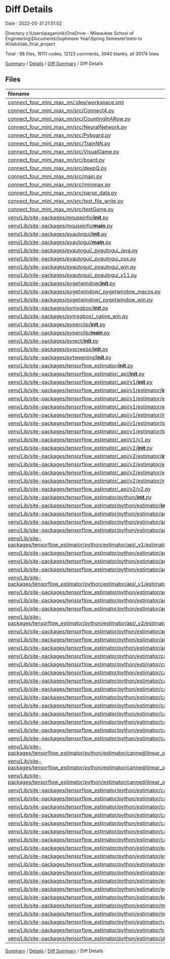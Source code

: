 # Diff Details

Date : 2022-05-31 21:51:02

Directory c:\Users\paganinik\OneDrive - Milwaukee School of Engineering\Documents\Sophmore Year\Spring Semester\Intro to AI\labs\lab_final_project

Total : 98 files,  19111 codes, 12123 comments, 3940 blanks, all 35174 lines

[Summary](results.md) / [Details](details.md) / [Diff Summary](diff.md) / Diff Details

## Files
| filename | language | code | comment | blank | total |
| :--- | :--- | ---: | ---: | ---: | ---: |
| [connect_four_mini_max_nn/.idea/workspace.xml](/connect_four_mini_max_nn/.idea/workspace.xml) | XML | 53 | 0 | 0 | 53 |
| [connect_four_mini_max_nn/src/Connect4.py](/connect_four_mini_max_nn/src/Connect4.py) | Python | -55 | 0 | 0 | -55 |
| [connect_four_mini_max_nn/src/CountingInARow.py](/connect_four_mini_max_nn/src/CountingInARow.py) | Python | 60 | 20 | 10 | 90 |
| [connect_four_mini_max_nn/src/NeuralNetwork.py](/connect_four_mini_max_nn/src/NeuralNetwork.py) | Python | 111 | 149 | 39 | 299 |
| [connect_four_mini_max_nn/src/Pyboard.py](/connect_four_mini_max_nn/src/Pyboard.py) | Python | 186 | 2 | 36 | 224 |
| [connect_four_mini_max_nn/src/TrainNN.py](/connect_four_mini_max_nn/src/TrainNN.py) | Python | 99 | 10 | 26 | 135 |
| [connect_four_mini_max_nn/src/VisualGame.py](/connect_four_mini_max_nn/src/VisualGame.py) | Python | 142 | 19 | 36 | 197 |
| [connect_four_mini_max_nn/src/board.py](/connect_four_mini_max_nn/src/board.py) | Python | -32 | 0 | -11 | -43 |
| [connect_four_mini_max_nn/src/deepQ.py](/connect_four_mini_max_nn/src/deepQ.py) | Python | 72 | 63 | 24 | 159 |
| [connect_four_mini_max_nn/src/main.py](/connect_four_mini_max_nn/src/main.py) | Python | -7 | 16 | 3 | 12 |
| [connect_four_mini_max_nn/src/minimax.py](/connect_four_mini_max_nn/src/minimax.py) | Python | 41 | 2 | 8 | 51 |
| [connect_four_mini_max_nn/src/parse_data.py](/connect_four_mini_max_nn/src/parse_data.py) | Python | 41 | 0 | 14 | 55 |
| [connect_four_mini_max_nn/src/test_file_write.py](/connect_four_mini_max_nn/src/test_file_write.py) | Python | 11 | 0 | 7 | 18 |
| [connect_four_mini_max_nn/src/textGame.py](/connect_four_mini_max_nn/src/textGame.py) | Python | 65 | 0 | 18 | 83 |
| [venv/Lib/site-packages/mouseinfo/__init__.py](/venv/Lib/site-packages/mouseinfo/__init__.py) | Python | 563 | 172 | 167 | 902 |
| [venv/Lib/site-packages/mouseinfo/__main__.py](/venv/Lib/site-packages/mouseinfo/__main__.py) | Python | 3 | 0 | 2 | 5 |
| [venv/Lib/site-packages/pyautogui/__init__.py](/venv/Lib/site-packages/pyautogui/__init__.py) | Python | 1,039 | 839 | 280 | 2,158 |
| [venv/Lib/site-packages/pyautogui/__main__.py](/venv/Lib/site-packages/pyautogui/__main__.py) | Python | 2 | 0 | 0 | 2 |
| [venv/Lib/site-packages/pyautogui/_pyautogui_java.py](/venv/Lib/site-packages/pyautogui/_pyautogui_java.py) | Python | 0 | 0 | 1 | 1 |
| [venv/Lib/site-packages/pyautogui/_pyautogui_osx.py](/venv/Lib/site-packages/pyautogui/_pyautogui_osx.py) | Python | 329 | 45 | 61 | 435 |
| [venv/Lib/site-packages/pyautogui/_pyautogui_win.py](/venv/Lib/site-packages/pyautogui/_pyautogui_win.py) | Python | 295 | 209 | 65 | 569 |
| [venv/Lib/site-packages/pyautogui/_pyautogui_x11.py](/venv/Lib/site-packages/pyautogui/_pyautogui_x11.py) | Python | 210 | 46 | 45 | 301 |
| [venv/Lib/site-packages/pygetwindow/__init__.py](/venv/Lib/site-packages/pygetwindow/__init__.py) | Python | 229 | 40 | 81 | 350 |
| [venv/Lib/site-packages/pygetwindow/_pygetwindow_macos.py](/venv/Lib/site-packages/pygetwindow/_pygetwindow_macos.py) | Python | 90 | 31 | 54 | 175 |
| [venv/Lib/site-packages/pygetwindow/_pygetwindow_win.py](/venv/Lib/site-packages/pygetwindow/_pygetwindow_win.py) | Python | 172 | 106 | 74 | 352 |
| [venv/Lib/site-packages/pymsgbox/__init__.py](/venv/Lib/site-packages/pymsgbox/__init__.py) | Python | 256 | 85 | 102 | 443 |
| [venv/Lib/site-packages/pymsgbox/_native_win.py](/venv/Lib/site-packages/pymsgbox/_native_win.py) | Python | 113 | 22 | 19 | 154 |
| [venv/Lib/site-packages/pyperclip/__init__.py](/venv/Lib/site-packages/pyperclip/__init__.py) | Python | 426 | 170 | 140 | 736 |
| [venv/Lib/site-packages/pyperclip/__main__.py](/venv/Lib/site-packages/pyperclip/__main__.py) | Python | 17 | 0 | 1 | 18 |
| [venv/Lib/site-packages/pyrect/__init__.py](/venv/Lib/site-packages/pyrect/__init__.py) | Python | 870 | 451 | 142 | 1,463 |
| [venv/Lib/site-packages/pyscreeze/__init__.py](/venv/Lib/site-packages/pyscreeze/__init__.py) | Python | 391 | 156 | 94 | 641 |
| [venv/Lib/site-packages/pytweening/__init__.py](/venv/Lib/site-packages/pytweening/__init__.py) | Python | 210 | 312 | 73 | 595 |
| [venv/Lib/site-packages/tensorflow_estimator/__init__.py](/venv/Lib/site-packages/tensorflow_estimator/__init__.py) | Python | 7 | 4 | 4 | 15 |
| [venv/Lib/site-packages/tensorflow_estimator/_api/__init__.py](/venv/Lib/site-packages/tensorflow_estimator/_api/__init__.py) | Python | 0 | 0 | 1 | 1 |
| [venv/Lib/site-packages/tensorflow_estimator/_api/v1/__init__.py](/venv/Lib/site-packages/tensorflow_estimator/_api/v1/__init__.py) | Python | 0 | 0 | 1 | 1 |
| [venv/Lib/site-packages/tensorflow_estimator/_api/v1/estimator/__init__.py](/venv/Lib/site-packages/tensorflow_estimator/_api/v1/estimator/__init__.py) | Python | 66 | 4 | 4 | 74 |
| [venv/Lib/site-packages/tensorflow_estimator/_api/v1/estimator/experimental/__init__.py](/venv/Lib/site-packages/tensorflow_estimator/_api/v1/estimator/experimental/__init__.py) | Python | 19 | 4 | 4 | 27 |
| [venv/Lib/site-packages/tensorflow_estimator/_api/v1/estimator/export/__init__.py](/venv/Lib/site-packages/tensorflow_estimator/_api/v1/estimator/export/__init__.py) | Python | 15 | 7 | 4 | 26 |
| [venv/Lib/site-packages/tensorflow_estimator/_api/v1/estimator/inputs/__init__.py](/venv/Lib/site-packages/tensorflow_estimator/_api/v1/estimator/inputs/__init__.py) | Python | 8 | 4 | 4 | 16 |
| [venv/Lib/site-packages/tensorflow_estimator/_api/v1/estimator/tpu/__init__.py](/venv/Lib/site-packages/tensorflow_estimator/_api/v1/estimator/tpu/__init__.py) | Python | 12 | 4 | 4 | 20 |
| [venv/Lib/site-packages/tensorflow_estimator/_api/v1/estimator/tpu/experimental/__init__.py](/venv/Lib/site-packages/tensorflow_estimator/_api/v1/estimator/tpu/experimental/__init__.py) | Python | 7 | 4 | 4 | 15 |
| [venv/Lib/site-packages/tensorflow_estimator/_api/v1/v1.py](/venv/Lib/site-packages/tensorflow_estimator/_api/v1/v1.py) | Python | 7 | 4 | 4 | 15 |
| [venv/Lib/site-packages/tensorflow_estimator/_api/v2/__init__.py](/venv/Lib/site-packages/tensorflow_estimator/_api/v2/__init__.py) | Python | 0 | 0 | 1 | 1 |
| [venv/Lib/site-packages/tensorflow_estimator/_api/v2/estimator/__init__.py](/venv/Lib/site-packages/tensorflow_estimator/_api/v2/estimator/__init__.py) | Python | 59 | 4 | 2 | 65 |
| [venv/Lib/site-packages/tensorflow_estimator/_api/v2/estimator/experimental/__init__.py](/venv/Lib/site-packages/tensorflow_estimator/_api/v2/estimator/experimental/__init__.py) | Python | 13 | 4 | 2 | 19 |
| [venv/Lib/site-packages/tensorflow_estimator/_api/v2/estimator/export/__init__.py](/venv/Lib/site-packages/tensorflow_estimator/_api/v2/estimator/export/__init__.py) | Python | 10 | 7 | 2 | 19 |
| [venv/Lib/site-packages/tensorflow_estimator/_api/v2/estimator/inputs/__init__.py](/venv/Lib/site-packages/tensorflow_estimator/_api/v2/estimator/inputs/__init__.py) | Python | 0 | 0 | 1 | 1 |
| [venv/Lib/site-packages/tensorflow_estimator/_api/v2/v2.py](/venv/Lib/site-packages/tensorflow_estimator/_api/v2/v2.py) | Python | 2 | 4 | 2 | 8 |
| [venv/Lib/site-packages/tensorflow_estimator/python/__init__.py](/venv/Lib/site-packages/tensorflow_estimator/python/__init__.py) | Python | 0 | 0 | 1 | 1 |
| [venv/Lib/site-packages/tensorflow_estimator/python/estimator/__init__.py](/venv/Lib/site-packages/tensorflow_estimator/python/estimator/__init__.py) | Python | 0 | 0 | 1 | 1 |
| [venv/Lib/site-packages/tensorflow_estimator/python/estimator/api/__init__.py](/venv/Lib/site-packages/tensorflow_estimator/python/estimator/api/__init__.py) | Python | 7 | 4 | 4 | 15 |
| [venv/Lib/site-packages/tensorflow_estimator/python/estimator/api/_v1/__init__.py](/venv/Lib/site-packages/tensorflow_estimator/python/estimator/api/_v1/__init__.py) | Python | 0 | 0 | 1 | 1 |
| [venv/Lib/site-packages/tensorflow_estimator/python/estimator/api/_v1/estimator/__init__.py](/venv/Lib/site-packages/tensorflow_estimator/python/estimator/api/_v1/estimator/__init__.py) | Python | 66 | 4 | 4 | 74 |
| [venv/Lib/site-packages/tensorflow_estimator/python/estimator/api/_v1/estimator/experimental/__init__.py](/venv/Lib/site-packages/tensorflow_estimator/python/estimator/api/_v1/estimator/experimental/__init__.py) | Python | 19 | 4 | 4 | 27 |
| [venv/Lib/site-packages/tensorflow_estimator/python/estimator/api/_v1/estimator/export/__init__.py](/venv/Lib/site-packages/tensorflow_estimator/python/estimator/api/_v1/estimator/export/__init__.py) | Python | 15 | 7 | 4 | 26 |
| [venv/Lib/site-packages/tensorflow_estimator/python/estimator/api/_v1/estimator/inputs/__init__.py](/venv/Lib/site-packages/tensorflow_estimator/python/estimator/api/_v1/estimator/inputs/__init__.py) | Python | 8 | 4 | 4 | 16 |
| [venv/Lib/site-packages/tensorflow_estimator/python/estimator/api/_v1/estimator/tpu/__init__.py](/venv/Lib/site-packages/tensorflow_estimator/python/estimator/api/_v1/estimator/tpu/__init__.py) | Python | 12 | 4 | 4 | 20 |
| [venv/Lib/site-packages/tensorflow_estimator/python/estimator/api/_v1/estimator/tpu/experimental/__init__.py](/venv/Lib/site-packages/tensorflow_estimator/python/estimator/api/_v1/estimator/tpu/experimental/__init__.py) | Python | 7 | 4 | 4 | 15 |
| [venv/Lib/site-packages/tensorflow_estimator/python/estimator/api/_v1/v1.py](/venv/Lib/site-packages/tensorflow_estimator/python/estimator/api/_v1/v1.py) | Python | 7 | 4 | 4 | 15 |
| [venv/Lib/site-packages/tensorflow_estimator/python/estimator/api/_v2/__init__.py](/venv/Lib/site-packages/tensorflow_estimator/python/estimator/api/_v2/__init__.py) | Python | 0 | 0 | 1 | 1 |
| [venv/Lib/site-packages/tensorflow_estimator/python/estimator/api/_v2/estimator/__init__.py](/venv/Lib/site-packages/tensorflow_estimator/python/estimator/api/_v2/estimator/__init__.py) | Python | 59 | 4 | 2 | 65 |
| [venv/Lib/site-packages/tensorflow_estimator/python/estimator/api/_v2/estimator/experimental/__init__.py](/venv/Lib/site-packages/tensorflow_estimator/python/estimator/api/_v2/estimator/experimental/__init__.py) | Python | 13 | 4 | 2 | 19 |
| [venv/Lib/site-packages/tensorflow_estimator/python/estimator/api/_v2/estimator/export/__init__.py](/venv/Lib/site-packages/tensorflow_estimator/python/estimator/api/_v2/estimator/export/__init__.py) | Python | 10 | 7 | 2 | 19 |
| [venv/Lib/site-packages/tensorflow_estimator/python/estimator/api/_v2/estimator/inputs/__init__.py](/venv/Lib/site-packages/tensorflow_estimator/python/estimator/api/_v2/estimator/inputs/__init__.py) | Python | 0 | 0 | 1 | 1 |
| [venv/Lib/site-packages/tensorflow_estimator/python/estimator/api/_v2/v2.py](/venv/Lib/site-packages/tensorflow_estimator/python/estimator/api/_v2/v2.py) | Python | 2 | 4 | 2 | 8 |
| [venv/Lib/site-packages/tensorflow_estimator/python/estimator/canned/__init__.py](/venv/Lib/site-packages/tensorflow_estimator/python/estimator/canned/__init__.py) | Python | 0 | 0 | 1 | 1 |
| [venv/Lib/site-packages/tensorflow_estimator/python/estimator/canned/baseline.py](/venv/Lib/site-packages/tensorflow_estimator/python/estimator/canned/baseline.py) | Python | 242 | 353 | 58 | 653 |
| [venv/Lib/site-packages/tensorflow_estimator/python/estimator/canned/boosted_trees.py](/venv/Lib/site-packages/tensorflow_estimator/python/estimator/canned/boosted_trees.py) | Python | 1,324 | 863 | 208 | 2,395 |
| [venv/Lib/site-packages/tensorflow_estimator/python/estimator/canned/boosted_trees_utils.py](/venv/Lib/site-packages/tensorflow_estimator/python/estimator/canned/boosted_trees_utils.py) | Python | 50 | 27 | 18 | 95 |
| [venv/Lib/site-packages/tensorflow_estimator/python/estimator/canned/dnn.py](/venv/Lib/site-packages/tensorflow_estimator/python/estimator/canned/dnn.py) | Python | 562 | 576 | 88 | 1,226 |
| [venv/Lib/site-packages/tensorflow_estimator/python/estimator/canned/dnn_linear_combined.py](/venv/Lib/site-packages/tensorflow_estimator/python/estimator/canned/dnn_linear_combined.py) | Python | 545 | 528 | 74 | 1,147 |
| [venv/Lib/site-packages/tensorflow_estimator/python/estimator/canned/dnn_testing_utils.py](/venv/Lib/site-packages/tensorflow_estimator/python/estimator/canned/dnn_testing_utils.py) | Python | 1,522 | 410 | 207 | 2,139 |
| [venv/Lib/site-packages/tensorflow_estimator/python/estimator/canned/head.py](/venv/Lib/site-packages/tensorflow_estimator/python/estimator/canned/head.py) | Python | 1,051 | 560 | 103 | 1,714 |
| [venv/Lib/site-packages/tensorflow_estimator/python/estimator/canned/kmeans.py](/venv/Lib/site-packages/tensorflow_estimator/python/estimator/canned/kmeans.py) | Python | 175 | 264 | 41 | 480 |
| [venv/Lib/site-packages/tensorflow_estimator/python/estimator/canned/linear.py](/venv/Lib/site-packages/tensorflow_estimator/python/estimator/canned/linear.py) | Python | 719 | 811 | 143 | 1,673 |
| [venv/Lib/site-packages/tensorflow_estimator/python/estimator/canned/linear_optimizer/__init__.py](/venv/Lib/site-packages/tensorflow_estimator/python/estimator/canned/linear_optimizer/__init__.py) | Python | 5 | 19 | 2 | 26 |
| [venv/Lib/site-packages/tensorflow_estimator/python/estimator/canned/linear_optimizer/python/__init__.py](/venv/Lib/site-packages/tensorflow_estimator/python/estimator/canned/linear_optimizer/python/__init__.py) | Python | 0 | 0 | 1 | 1 |
| [venv/Lib/site-packages/tensorflow_estimator/python/estimator/canned/linear_optimizer/python/utils/__init__.py](/venv/Lib/site-packages/tensorflow_estimator/python/estimator/canned/linear_optimizer/python/utils/__init__.py) | Python | 0 | 0 | 1 | 1 |
| [venv/Lib/site-packages/tensorflow_estimator/python/estimator/canned/linear_optimizer/python/utils/sdca_ops.py](/venv/Lib/site-packages/tensorflow_estimator/python/estimator/canned/linear_optimizer/python/utils/sdca_ops.py) | Python | 434 | 288 | 62 | 784 |
| [venv/Lib/site-packages/tensorflow_estimator/python/estimator/canned/linear_testing_utils.py](/venv/Lib/site-packages/tensorflow_estimator/python/estimator/canned/linear_testing_utils.py) | Python | 1,680 | 254 | 304 | 2,238 |
| [venv/Lib/site-packages/tensorflow_estimator/python/estimator/canned/metric_keys.py](/venv/Lib/site-packages/tensorflow_estimator/python/estimator/canned/metric_keys.py) | Python | 29 | 23 | 10 | 62 |
| [venv/Lib/site-packages/tensorflow_estimator/python/estimator/canned/optimizers.py](/venv/Lib/site-packages/tensorflow_estimator/python/estimator/canned/optimizers.py) | Python | 59 | 70 | 12 | 141 |
| [venv/Lib/site-packages/tensorflow_estimator/python/estimator/canned/parsing_utils.py](/venv/Lib/site-packages/tensorflow_estimator/python/estimator/canned/parsing_utils.py) | Python | 92 | 240 | 22 | 354 |
| [venv/Lib/site-packages/tensorflow_estimator/python/estimator/canned/prediction_keys.py](/venv/Lib/site-packages/tensorflow_estimator/python/estimator/canned/prediction_keys.py) | Python | 13 | 20 | 5 | 38 |
| [venv/Lib/site-packages/tensorflow_estimator/python/estimator/canned/rnn.py](/venv/Lib/site-packages/tensorflow_estimator/python/estimator/canned/rnn.py) | Python | 259 | 383 | 44 | 686 |
| [venv/Lib/site-packages/tensorflow_estimator/python/estimator/canned/saved_model_estimator.py](/venv/Lib/site-packages/tensorflow_estimator/python/estimator/canned/saved_model_estimator.py) | Python | 211 | 230 | 56 | 497 |
| [venv/Lib/site-packages/tensorflow_estimator/python/estimator/early_stopping.py](/venv/Lib/site-packages/tensorflow_estimator/python/estimator/early_stopping.py) | Python | 294 | 235 | 65 | 594 |
| [venv/Lib/site-packages/tensorflow_estimator/python/estimator/estimator.py](/venv/Lib/site-packages/tensorflow_estimator/python/estimator/estimator.py) | Python | 1,252 | 955 | 201 | 2,408 |
| [venv/Lib/site-packages/tensorflow_estimator/python/estimator/estimator_lib.py](/venv/Lib/site-packages/tensorflow_estimator/python/estimator/estimator_lib.py) | Python | 54 | 17 | 4 | 75 |
| [venv/Lib/site-packages/tensorflow_estimator/python/estimator/exporter.py](/venv/Lib/site-packages/tensorflow_estimator/python/estimator/exporter.py) | Python | 214 | 243 | 53 | 510 |
| [venv/Lib/site-packages/tensorflow_estimator/python/estimator/extenders.py](/venv/Lib/site-packages/tensorflow_estimator/python/estimator/extenders.py) | Python | 43 | 69 | 12 | 124 |
| [venv/Lib/site-packages/tensorflow_estimator/python/estimator/gc.py](/venv/Lib/site-packages/tensorflow_estimator/python/estimator/gc.py) | Python | 64 | 128 | 26 | 218 |
| [venv/Lib/site-packages/tensorflow_estimator/python/estimator/keras_lib.py](/venv/Lib/site-packages/tensorflow_estimator/python/estimator/keras_lib.py) | Python | 407 | 314 | 71 | 792 |
| [venv/Lib/site-packages/tensorflow_estimator/python/estimator/mode_keys.py](/venv/Lib/site-packages/tensorflow_estimator/python/estimator/mode_keys.py) | Python | 6 | 15 | 4 | 25 |
| [venv/Lib/site-packages/tensorflow_estimator/python/estimator/model_fn.py](/venv/Lib/site-packages/tensorflow_estimator/python/estimator/model_fn.py) | Python | 291 | 292 | 48 | 631 |
| [venv/Lib/site-packages/tensorflow_estimator/python/estimator/run_config.py](/venv/Lib/site-packages/tensorflow_estimator/python/estimator/run_config.py) | Python | 489 | 368 | 132 | 989 |
| [venv/Lib/site-packages/tensorflow_estimator/python/estimator/training.py](/venv/Lib/site-packages/tensorflow_estimator/python/estimator/training.py) | Python | 526 | 451 | 141 | 1,118 |
| [venv/Lib/site-packages/tensorflow_estimator/python/estimator/util.py](/venv/Lib/site-packages/tensorflow_estimator/python/estimator/util.py) | Python | 47 | 44 | 23 | 114 |

[Summary](results.md) / [Details](details.md) / [Diff Summary](diff.md) / Diff Details